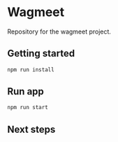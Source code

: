 # Wagmeet

Repository for the wagmeet project.

## Getting started

```bash
npm run install
```

## Run app

```bash
npm run start
```

## Next steps


